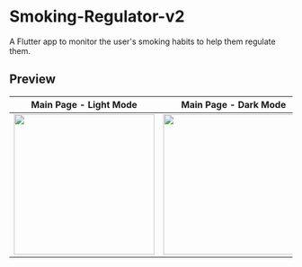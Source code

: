 # Smoking-Regulator-v2
 A Flutter app to monitor the user's smoking habits to help them regulate them.
 
## Preview


| Main Page - Light Mode    | Main Page - Dark Mode     | More Page - Amoled Mode  | More Page - Light Mode | More Page - Dark Mode  | More Page - Amoled Mode  |
|:-------------------------:|:-------------------------:|:------------------------:|:----------------------:|:----------------------:|:----------------------:|
<img src="https://user-images.githubusercontent.com/98696250/202866283-7967d94a-93d7-4503-8bc4-54dc92ee0835.jpg" width="250" >   |   <img src="https://user-images.githubusercontent.com/98696250/202866305-9432fd56-7a9b-4ed3-8276-206fdbcb88a1.jpg" width="250" >   |   <img src="https://user-images.githubusercontent.com/98696250/202866331-4904ecea-b9b6-47a6-9f5f-17126910cc39.jpg" width="250" >   |   <img src="https://user-images.githubusercontent.com/98696250/202866375-6481312e-b971-48ab-8ecf-436cfbbd4730.jpg" width="250" >   |   <img src="https://user-images.githubusercontent.com/98696250/202866394-90eb094c-0922-4368-93b2-a5b3dcff8924.jpg" width="250" >   |    <img src="https://user-images.githubusercontent.com/98696250/202866395-a2c6aad6-fa4d-4e1f-bff8-6691d16a6882.jpg" width="250" >
